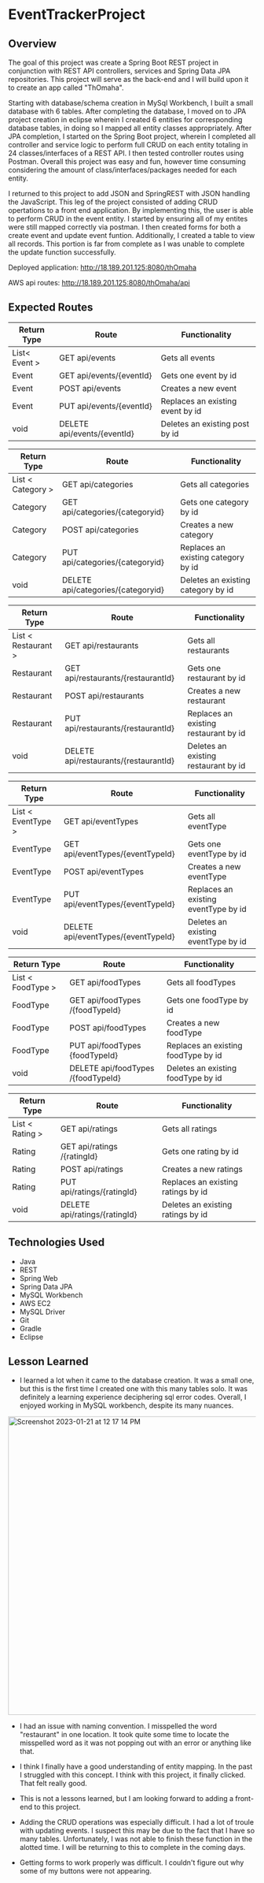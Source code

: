 # EventTrackerProject

## Overview

The goal of this project was create a Spring Boot REST project in conjunction with REST API controllers, services and Spring Data JPA repositories. This project will serve as the back-end and I will build upon it to create an app called  "ThOmaha". 

Starting with database/schema creation in MySql Workbench, I built a small database with 6 tables. After completing the database, I moved on to JPA project creation in eclipse wherein I created 6 entities for corresponding database tables, in doing so I mapped all entity classes appropriately. After JPA completion, I started on the Spring Boot project, wherein I completed all controller and service logic to perform full CRUD on each entity totaling in 24 classes/interfaces of a REST API. I then tested controller routes using Postman. Overall this project was easy and fun, however time consuming considering the amount of class/interfaces/packages needed for each entity. 

I returned to this project to add JSON and SpringREST with JSON handling the JavaScript. This leg of the project consisted of adding CRUD opertations to a front end application. By implementing this, the user is able to perform CRUD in the event entity. I started by ensuring all of my entites were still mapped correctly via postman. I then created forms for both a create event and update event funtion. Additionally, I created a table to view all records. This portion is far from complete as I was unable to complete the update function successfully.  

Deployed application:
http://18.189.201.125:8080/thOmaha

AWS api routes:
http://18.189.201.125:8080/thOmaha/api


## Expected Routes

| Return Type | Route            | Functionality |
| ----------- | ---------------- |---------------|
| List< Event > | GET api/events    |Gets all events |
| Event   | GET api/events/{eventId}       |Gets one event by id|
| Event   | POST api/events       |Creates a new event|
| Event   | PUT api/events/{eventId}       |Replaces an existing event by id|
| void   | DELETE api/events/{eventId}      |Deletes an existing post by id|


| Return Type | Route            | Functionality |
| ----------- | ---------------- |---------------|
| List < Category > | GET api/categories    |Gets all categories|
| Category   | GET api/categories/{categoryid}       |Gets one category by id|
| Category   | POST api/categories       |Creates a new category|
| Category   | PUT api/categories/{categoryid}       |Replaces an existing category by id|
| void   | DELETE api/categories/{categoryid}      |Deletes an existing category by id|


| Return Type | Route            | Functionality |
| ----------- | ---------------- |---------------|
| List < Restaurant > | GET api/restaurants    |Gets all restaurants|
| Restaurant   | GET api/restaurants/{restaurantId}       |Gets one restaurant by id|
| Restaurant   | POST api/restaurants       |Creates a new restaurant |
| Restaurant   | PUT api/restaurants/{restaurantId}       |Replaces an existing restaurant  by id|
| void   | DELETE api/restaurants/{restaurantId}      |Deletes an existing restaurant  by id|


| Return Type | Route            | Functionality |
| ----------- | ---------------- |---------------|
| List < EventType > | GET api/eventTypes    |Gets all eventType |
| EventType   | GET api/eventTypes/{eventTypeId}       |Gets one eventType by id|
| EventType  | POST api/eventTypes       |Creates a new eventType|
| EventType   | PUT api/eventTypes/{eventTypeId}       |Replaces an existing eventType by id|
| void   | DELETE api/eventTypes/{eventTypeId}      |Deletes an existing eventType by id|

| Return Type | Route            | Functionality |
| ----------- | ---------------- |---------------|
| List < FoodType > | GET api/foodTypes   |Gets all foodTypes  |
| FoodType   | GET api/foodTypes /{foodTypeId}       |Gets one foodType  by id|
| FoodType  | POST api/foodTypes       |Creates a new foodType|
| FoodType  | PUT api/foodTypes {foodTypeId}       |Replaces an existing foodType by id|
| void   | DELETE api/foodTypes /{foodTypeId}      |Deletes an existing foodType by id|

| Return Type | Route            | Functionality |
| ----------- | ---------------- |---------------|
| List < Rating > | GET api/ratings   |Gets all ratings  |
| Rating   | GET api/ratings /{ratingId}       |Gets one rating  by id|
| Rating   | POST api/ratings       |Creates a new ratings |
| Rating   | PUT api/ratings/{ratingId}       |Replaces an existing ratings  by id|
| void   | DELETE api/ratings/{ratingId}      |Deletes an existing ratings  by id|

## Technologies Used
  - Java
  - REST
  - Spring Web
  - Spring Data JPA
  - MySQL Workbench
  - AWS EC2
  - MySQL Driver
  - Git
  - Gradle
  - Eclipse

## Lesson Learned

- I learned a lot when it came to the database creation. It was a small one, but this is the first time I created one with this many tables solo. It was definitely a learning experience deciphering sql error codes. Overall, I enjoyed working in MySQL workbench, despite its many nuances.

<img width="606" alt="Screenshot 2023-01-21 at 12 17 14 PM" src="https://user-images.githubusercontent.com/74070200/213881266-b418f68d-46ca-4fc9-84e6-28d1846679be.png">




- I had an issue with naming convention. I misspelled the word "restaurant" in one location. It took quite some time to locate the misspelled word as it was not popping out with an error or anything like that.

- I think I finally have a good understanding of entity mapping. In the past I struggled with this concept. I think with this project, it finally clicked. That felt really good. 

- This is not a lessons learned, but I am looking forward to adding a front-end to this project. 
- Adding the CRUD operations was especially difficult. I had a lot of troule with updating events. I suspect this may be due to the fact that I have so many tables. Unfortunately, I was not able to finish these function in the alotted time. I will be returning to this to complete in the coming days.
- Getting forms to work properly was difficult. I couldn't figure out why some of my buttons were not appearing. 


